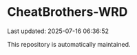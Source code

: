 # CheatBrothers-WRD

Last updated: 2025-07-16 06:36:52

This repository is automatically maintained.
